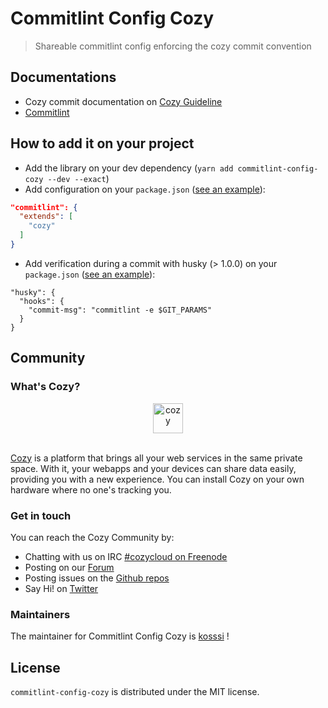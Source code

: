 # Commitlint Config Cozy

> Shareable commitlint config enforcing the cozy commit convention

## Documentations

- Cozy commit documentation on [Cozy Guideline](https://github.com/cozy/cozy-guidelines#commit-messages)
- [Commitlint](http://marionebl.github.io/commitlint/)

## How to add it on your project

- Add the library on your dev dependency (`yarn add commitlint-config-cozy --dev --exact`)
- Add configuration on your `package.json` ([see an example](https://github.com/cozy/cozy-banks/blob/85572b6827cdaa45c1ed44d6922829ba6480b3c9/package.json#L242-L246)):

```json
"commitlint": {
  "extends": [
    "cozy"
  ]
}
```

- Add verification during a commit with husky (> 1.0.0) on your `package.json` ([see an example](https://github.com/cozy/cozy-libs/blob/ea325a4ea2b5bf0067875f625b5ad0a5b320e7e9/package.json#L24-L28)):

```
"husky": {
  "hooks": {
    "commit-msg": "commitlint -e $GIT_PARAMS"
  }
}
```

## Community

### What's Cozy?

<div align="center">
  <a href="https://cozy.io">
    <img src="https://cdn.rawgit.com/cozy/cozy-site/master/src/images/cozy-logo-name-horizontal-blue.svg" alt="cozy" height="48" />
  </a>
 </div>
 </br>

[Cozy] is a platform that brings all your web services in the same private space.  With it, your webapps and your devices can share data easily, providing you with a new experience. You can install Cozy on your own hardware where no one's tracking you.

### Get in touch

You can reach the Cozy Community by:

- Chatting with us on IRC [#cozycloud on Freenode][freenode]
- Posting on our [Forum][forum]
- Posting issues on the [Github repos][github]
- Say Hi! on [Twitter][twitter]

### Maintainers

The maintainer for Commitlint Config Cozy is [kosssi](https://github.com/kosssi) !

## License

`commitlint-config-cozy` is distributed under the MIT license.

[cozy]: https://cozy.io "Cozy Cloud"

[freenode]: http://webchat.freenode.net/?randomnick=1&channels=%23cozycloud&uio=d4

[forum]: https://forum.cozy.io/

[github]: https://github.com/cozy/

[twitter]: https://twitter.com/cozycloud
